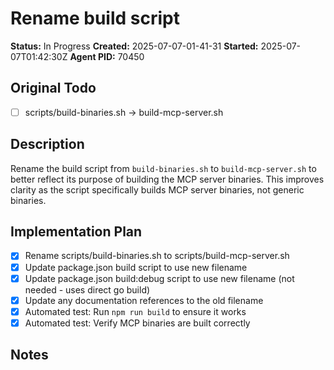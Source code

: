 # Rename build script

**Status:** In Progress
**Created:** 2025-07-07-01-41-31
**Started:** 2025-07-07T01:42:30Z
**Agent PID:** 70450

## Original Todo
- [ ] scripts/build-binaries.sh -> build-mcp-server.sh

## Description
Rename the build script from `build-binaries.sh` to `build-mcp-server.sh` to better reflect its purpose of building the MCP server binaries. This improves clarity as the script specifically builds MCP server binaries, not generic binaries.

## Implementation Plan
- [x] Rename scripts/build-binaries.sh to scripts/build-mcp-server.sh
- [x] Update package.json build script to use new filename
- [x] Update package.json build:debug script to use new filename (not needed - uses direct go build)  
- [x] Update any documentation references to the old filename
- [x] Automated test: Run `npm run build` to ensure it works
- [x] Automated test: Verify MCP binaries are built correctly

## Notes